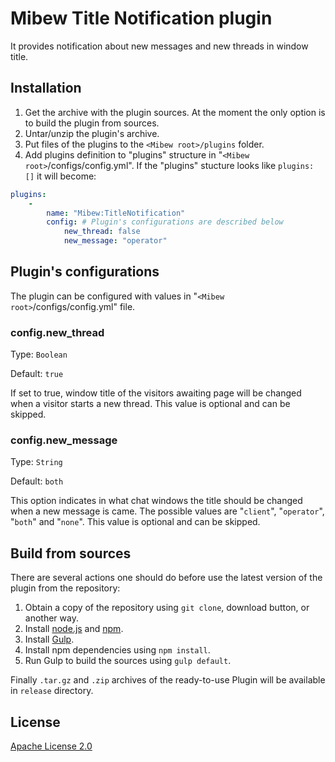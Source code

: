 # Mibew Title Notification plugin

It provides notification about new messages and new threads in window title.


## Installation

1. Get the archive with the plugin sources. At the moment the only option is to build the plugin from sources.
2. Untar/unzip the plugin's archive.
3. Put files of the plugins to the `<Mibew root>/plugins`  folder.
4. Add plugins definition to "plugins" structure in "`<Mibew root>`/configs/config.yml".
If the "plugins" stucture looks like `plugins: []` it will become:
```yaml
plugins:
    -
        name: "Mibew:TitleNotification"
        config: # Plugin's configurations are described below
            new_thread: false
            new_message: "operator"
```


## Plugin's configurations

The plugin can be configured with values in "`<Mibew root>`/configs/config.yml" file.

### config.new_thread

Type: `Boolean`

Default: `true`

If set to true, window title of the visitors awaiting page will be changed when a visitor starts a new thread.
This value is optional and can be skipped.

### config.new_message

Type: `String`

Default: `both`

This option indicates in what chat windows the title should be changed when a new message is came.
The possible values are "`client`", "`operator`", "`both`" and "`none`". This value is optional and can be skipped.


## Build from sources

There are several actions one should do before use the latest version of the plugin from the repository:

1. Obtain a copy of the repository using `git clone`, download button, or another way.
2. Install [node.js](http://nodejs.org/) and [npm](https://www.npmjs.org/).
3. Install [Gulp](http://gulpjs.com/).
4. Install npm dependencies using `npm install`.
5. Run Gulp to build the sources using `gulp default`.

Finally `.tar.gz` and `.zip` archives of the ready-to-use Plugin will be available in `release` directory.


## License

[Apache License 2.0](http://www.apache.org/licenses/LICENSE-2.0.html)
